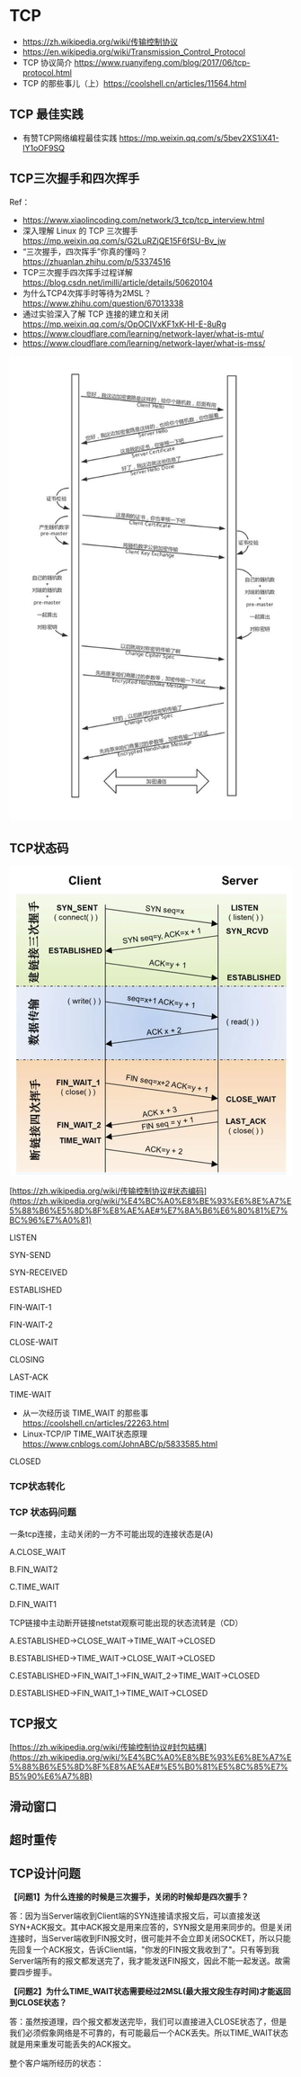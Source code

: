 # TCP
- https://zh.wikipedia.org/wiki/传输控制协议
- https://en.wikipedia.org/wiki/Transmission_Control_Protocol
- TCP 协议简介 https://www.ruanyifeng.com/blog/2017/06/tcp-protocol.html
- TCP 的那些事儿（上）https://coolshell.cn/articles/11564.html


## TCP 最佳实践
- 有赞TCP网络编程最佳实践 https://mp.weixin.qq.com/s/5bev2XS1iX41-lY1oOF9SQ


## TCP三次握手和四次挥手
Ref：
- https://www.xiaolincoding.com/network/3_tcp/tcp_interview.html
- 深入理解 Linux 的 TCP 三次握手 https://mp.weixin.qq.com/s/G2LuRZjQE15F6fSU-Bv_jw
- “三次握手，四次挥手”你真的懂吗？https://zhuanlan.zhihu.com/p/53374516
- TCP三次握手四次挥手过程详解 https://blog.csdn.net/imilli/article/details/50620104
- 为什么TCP4次挥手时等待为2MSL？https://www.zhihu.com/question/67013338
- 通过实验深入了解 TCP 连接的建立和关闭 https://mp.weixin.qq.com/s/OpOCIVxKF1xK-HI-E-8uRg
- https://www.cloudflare.com/learning/network-layer/what-is-mtu/
- https://www.cloudflare.com/learning/network-layer/what-is-mss/

![tcp三次握手](images/tcp_handshake.png)


## TCP状态码
![tcp状态转换](images/tcp_status.png)

[https://zh.wikipedia.org/wiki/传输控制协议#状态编码](https://zh.wikipedia.org/wiki/%E4%BC%A0%E8%BE%93%E6%8E%A7%E5%88%B6%E5%8D%8F%E8%AE%AE#%E7%8A%B6%E6%80%81%E7%BC%96%E7%A0%81)

LISTEN

SYN-SEND

SYN-RECEIVED

ESTABLISHED

FIN-WAIT-1

FIN-WAIT-2

CLOSE-WAIT

CLOSING

LAST-ACK

TIME-WAIT
- 从一次经历谈 TIME_WAIT 的那些事 https://coolshell.cn/articles/22263.html
- Linux-TCP/IP TIME_WAIT状态原理 https://www.cnblogs.com/JohnABC/p/5833585.html

CLOSED

### TCP状态转化

### TCP 状态码问题
一条tcp连接，主动关闭的一方不可能出现的连接状态是(A)

A.CLOSE_WAIT

B.FIN_WAIT2

C.TIME_WAIT

D.FIN_WAIT1

TCP链接中主动断开链接netstat观察可能出现的状态流转是（CD）

A.ESTABLISHED->CLOSE_WAIT->TIME_WAIT->CLOSED

B.ESTABLISHED->TIME_WAIT->CLOSE_WAIT->CLOSED

C.ESTABLISHED->FIN_WAIT_1->FIN_WAIT_2->TIME_WAIT->CLOSED

D.ESTABLISHED->FIN_WAIT_1->TIME_WAIT->CLOSED


## TCP报文

[https://zh.wikipedia.org/wiki/传输控制协议#封包結構](https://zh.wikipedia.org/wiki/%E4%BC%A0%E8%BE%93%E6%8E%A7%E5%88%B6%E5%8D%8F%E8%AE%AE#%E5%B0%81%E5%8C%85%E7%B5%90%E6%A7%8B)


## 滑动窗口


## 超时重传


## TCP设计问题

**【问题1】为什么连接的时候是三次握手，关闭的时候却是四次握手？**

答：因为当Server端收到Client端的SYN连接请求报文后，可以直接发送SYN+ACK报文。其中ACK报文是用来应答的，SYN报文是用来同步的。但是关闭连接时，当Server端收到FIN报文时，很可能并不会立即关闭SOCKET，所以只能先回复一个ACK报文，告诉Client端，"你发的FIN报文我收到了"。只有等到我Server端所有的报文都发送完了，我才能发送FIN报文，因此不能一起发送。故需要四步握手。

**【问题2】为什么TIME_WAIT状态需要经过2MSL(最大报文段生存时间)才能返回到CLOSE状态？**

答：虽然按道理，四个报文都发送完毕，我们可以直接进入CLOSE状态了，但是我们必须假象网络是不可靠的，有可能最后一个ACK丢失。所以TIME_WAIT状态就是用来重发可能丢失的ACK报文。

整个客户端所经历的状态：


